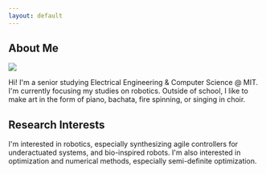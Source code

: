 ```yaml
---
layout: default
---
```


## About Me

<img class="profile-picture" src="sherlock.jpg">

Hi! I'm a senior studying Electrical Engineering & Computer Science @ MIT. I'm currently focusing my studies on robotics. Outside of school, I like to make art in the form of piano, bachata, fire spinning, or singing in choir.

## Research Interests

I'm interested in robotics, especially synthesizing agile controllers for underactuated systems, and bio-inspired robots. I'm also interested in optimization and numerical methods, especially semi-definite optimization.
